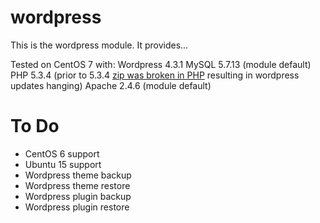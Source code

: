# wordpress #

This is the wordpress module. It provides...

Tested on CentOS 7 with:
Wordpress 4.3.1
MySQL 5.7.13 (module default)
PHP 5.3.4 (prior to 5.3.4 [zip was broken in PHP](http://www.php.net/ChangeLog-5.php#5.3.4) resulting in wordpress updates hanging)
Apache 2.4.6 (module default)


# To Do
* CentOS 6 support
* Ubuntu 15 support
* Wordpress theme backup
* Wordpress theme restore
* Wordpress plugin backup
* Wordpress plugin restore